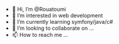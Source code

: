 - 👋 Hi, I’m @Rouatoumi
- 👀 I’m interested in web development 
- 🌱 I’m currently learning symfony/java/c#
- 💞️ I’m looking to collaborate on ...
- 📫 How to reach me ...

<!---
Rouatoumi/Rouatoumi is a ✨ special ✨ repository because its `README.md` (this file) appears on your GitHub profile.
You can click the Preview link to take a look at your changes.
--->
